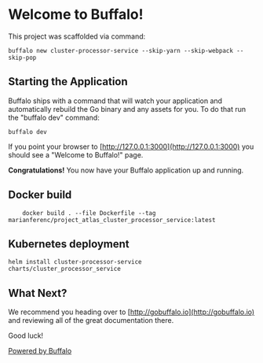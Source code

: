 # Welcome to Buffalo!

This project was scaffolded via command:

	buffalo new cluster-processor-service --skip-yarn --skip-webpack --skip-pop

## Starting the Application

Buffalo ships with a command that will watch your application and automatically rebuild the Go binary and any assets for you. To do that run the "buffalo dev" command:

	buffalo dev

If you point your browser to [http://127.0.0.1:3000](http://127.0.0.1:3000) you should see a "Welcome to Buffalo!" page.

**Congratulations!** You now have your Buffalo application up and running.

## Docker build

        docker build . --file Dockerfile --tag marianferenc/project_atlas_cluster_processor_service:latest
	
## Kubernetes deployment

	helm install cluster-processor-service charts/cluster_processor_service
	
## What Next?

We recommend you heading over to [http://gobuffalo.io](http://gobuffalo.io) and reviewing all of the great documentation there.

Good luck!

[Powered by Buffalo](http://gobuffalo.io)
